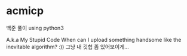 # acmicp
백준 풀이 using python3

A.k.a My Stupid Code
When can I upload something handsome like the inevitable algorithm? :))
그냥 내 깃헙 좀 있어보이게...
